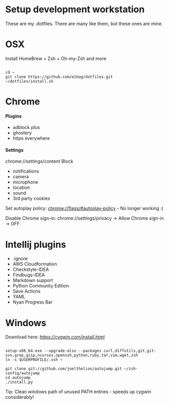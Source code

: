 Setup development workstation
==========
These are my .dotfiles. There are many like them, but these ones are mine.

# OSX
Install HomeBrew + Zsh + Oh-my-Zsh and more
<pre><code>
cd ~
git clone https://github.com/eihag/dotfiles.git
~/dotfiles/install.sh
</code></pre>


# Chrome 
#### Plugins
* adblock plus
* ghostery
* https everywhere

#### Settings

chrome://settings/content
Block
* notifications
* camera
* microphone
* location
* sound
* 3rd party cookies

Set autoplay policy: [chrome://flags/#autoplay-policy](chrome://flags/#autoplay-policy) - No longer working :(

Disable Chrome sign-in:  chrome://settings/privacy -> Allow Chrome sign-in -> OFF. 

# Intellij plugins
* .ignore
* AWS Cloudformation
* Checkstyle-IDEA
* Findbugs-IDEA
* Markdown support
* Python Community Edition
* Save Actions
* YAML
* Nyan Progress Bar

# Windows
Download here: https://cygwin.com/install.html
<pre><code>
setup-x86_64.exe --upgrade-also --packages curl,diffutils,git,git-svn,grep,gzip,ncurses,openssh,python,ruby,tar,vim,wget,zsh
ln -s $USERPROFILE/.ssh ~

git clone git://github.com/joelthelion/autojump.git ~/zsh-config/autojump
cd autojump
./install.py
</code></pre>
Tip: Clean windows path of unused PATH entries - speeds up cygwin considerably!
